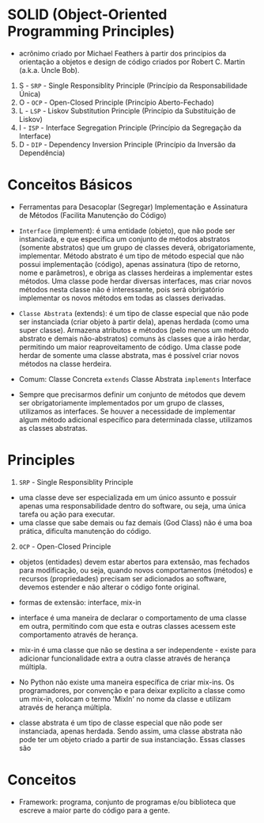 # SOLID (Object-Oriented Programming Principles)

- acrônimo criado por Michael Feathers à partir dos princípios da orientação a objetos e design de código criados por Robert C. Martin (a.k.a. Uncle Bob).

1. S - `SRP` - Single Responsiblity Principle (Princípio da Responsabilidade Única)
2. O - `OCP` - Open-Closed Principle (Princípio Aberto-Fechado)
3. L - `LSP` - Liskov Substitution Principle (Princípio da Substituição de Liskov)
4. I - `ISP` - Interface Segregation Principle (Princípio da Segregação da Interface)
5. D - `DIP` - Dependency Inversion Principle (Princípio da Inversão da Dependência)

# Conceitos Básicos

* Ferramentas para Desacoplar (Segregar) Implementação e Assinatura de Métodos (Facilita Manutenção do Código)

- `Interface` (implement): é uma entidade (objeto), que não pode ser instanciada, e que especifica um conjunto de métodos abstratos (somente abstratos) que um grupo de classes deverá, obrigatoriamente, implementar. Método abstrato é um tipo de método especial que não possui implementação (código), apenas assinatura (tipo de retorno, nome e parâmetros), e obriga as classes herdeiras a implementar estes métodos. Uma classe pode herdar diversas interfaces, mas criar novos métodos nesta classe não é interessante, pois será obrigatório implementar os novos métodos em todas as classes derivadas.

- `Classe Abstrata` (extends): é um tipo de classe especial que não pode ser instanciada (criar objeto à partir dela), apenas herdada (como uma super classe). Armazena atributos e métodos (pelo menos um método abstrato e demais não-abstratos) comuns às classes que a irão herdar, permitindo um maior reaproveitamento de código. Uma classe pode herdar de somente uma classe abstrata, mas é possível criar novos métodos na classe herdeira.

- Comum: Classe Concreta `extends` Classe Abstrata `implements` Interface

- Sempre que precisarmos definir um conjunto de métodos que devem ser obrigatoriamente implementados por um grupo de classes, utilizamos as interfaces. Se houver a necessidade de implementar algum método adicional específico para determinada classe, utilizamos as classes abstratas.

# Principles

1. `SRP` - Single Responsiblity Principle

- uma classe deve ser especializada em um único assunto e possuir apenas uma responsabilidade dentro do software, ou seja, uma única tarefa ou ação para executar.
- uma classe que sabe demais ou faz demais (God Class) não é uma boa prática, dificulta manutenção do código.

2. `OCP` - Open-Closed Principle

- objetos (entidades) devem estar abertos para extensão, mas fechados para modificação, ou seja, quando novos comportamentos (métodos) e recursos (propriedades) precisam ser adicionados ao software, devemos estender e não alterar o código fonte original.

- formas de extensão: interface, mix-in

-  interface é uma maneira de declarar o comportamento de uma classe em outra, permitindo com que esta e outras classes acessem este comportamento através de herança.
- mix-in é uma classe que não se destina a ser independente - existe para adicionar funcionalidade extra a outra classe através de herança múltipla.
- No Python não existe uma maneira específica de criar mix-ins. Os programadores, por convenção e para deixar explícito a classe como um mix-in, colocam o termo 'MixIn' no nome da classe e utilizam através de herança múltipla.
- classe abstrata é um tipo de classe especial que não pode ser instanciada, apenas herdada. Sendo assim, uma classe abstrata não pode ter um objeto criado a partir de sua instanciação. Essas classes são 



# Conceitos

- Framework: programa, conjunto de programas e/ou biblioteca que escreve a maior parte do código para a gente.